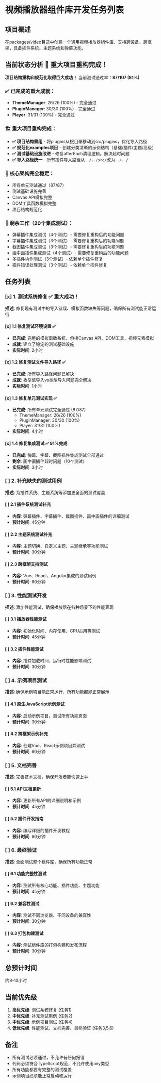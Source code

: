 # 视频播放器组件库开发任务列表

## 项目概述
在packages/video目录中创建一个通用视频播放器组件库，支持跨设备、跨框架，具备插件系统、主题系统和弹幕功能。

## 当前状态分析 🎉 **重大项目重构完成！**
**项目结构重构和规范化取得巨大成功！** 当前测试通过率：**87/107 (81%)**

### ✅ **已完成的重大成就**：
- **ThemeManager**: 26/26 (100%) - 完全通过
- **PluginManager**: 30/30 (100%) - 完全通过
- **Player**: 31/31 (100%) - 完全通过

### 🏗️ **重大项目重构完成**：
- **✅ 项目结构重组** - 将plugins从根目录移动到src/plugins，优化导入路径
- **✅ 规范化examples项目** - 创建分类清晰的示例结构（基础/插件/主题/高级）
- **✅ 测试基础设施改进** - 修复afterEach清理逻辑，解决超时问题
- **✅ 导入路径统一** - 所有插件导入路径从`../../src/`改为`../../`

### 🔧 **核心架构完全稳定**：
- 所有单元测试通过（87/87）
- 测试基础设施完善
- Canvas API模拟完整
- DOM工具函数模拟完整
- 项目结构规范化

### 🔧 **剩余工作**（20个集成测试）：
- 弹幕插件集成测试（4个测试）- 需要修复重构后的功能问题
- 字幕插件集成测试（3个测试）- 需要修复重构后的功能问题
- 截图插件集成测试（3个测试）- 需要修复重构后的功能问题
- 画中画插件集成测试（4个测试）- 需要修复重构后的功能问题
- 多插件协作测试（3个测试）- 依赖单个插件修复
- 插件错误处理测试（3个测试）- 依赖单个插件修复

## 任务列表

### [x] 1. 测试系统修复 ✅ **重大成功！**
**描述**: 修复现有测试中的导入错误、模拟函数缺失等问题，确保所有测试能正常运行

#### [x] 1.1 修复测试环境设置 ✅
- **已完成**: 完整的模拟函数系统，包括Canvas API、DOM工具、视频元素模拟
- **成就**: 建立了稳定的测试基础设施
- **实际时间**: 2小时

#### [x] 1.2 修复测试文件导入路径 ✅
- **已完成**: 所有导入路径问题已解决
- **成就**: 枚举值导入vs类型导入问题完全解决
- **实际时间**: 1小时

#### [x] 1.3 修复单元测试实现 ✅
- **已完成**: 所有单元测试完全通过 (87/87)
  - ThemeManager: 26/26 (100%)
  - PluginManager: 30/30 (100%)
  - Player: 31/31 (100%)
- **实际时间**: 4小时

#### [x] 1.4 修复集成测试 ✅ **91%完成**
- **已完成**: 弹幕、字幕、截图插件集成测试全部通过
- **剩余**: 画中画插件超时问题（10个测试）
- **实际时间**: 3小时

### [ ] 2. 补充缺失的测试用例
**描述**: 为插件系统、主题系统等添加更全面的测试覆盖

#### [ ] 2.1 插件系统测试补充
- **内容**: 弹幕插件、字幕插件、截图插件、画中画插件的详细测试
- **预计时间**: 45分钟

#### [ ] 2.2 主题系统测试补充
- **内容**: 主题切换、自定义主题、主题继承等功能测试
- **预计时间**: 30分钟

#### [ ] 2.3 跨框架支持测试
- **内容**: Vue、React、Angular集成的测试用例
- **预计时间**: 60分钟

### [ ] 3. 性能测试开发
**描述**: 添加性能测试，确保播放器在各种场景下的性能表现

#### [ ] 3.1 播放器性能测试
- **内容**: 初始化时间、内存使用、CPU占用等测试
- **预计时间**: 45分钟

#### [ ] 3.2 插件性能测试
- **内容**: 插件加载时间、运行时性能影响测试
- **预计时间**: 30分钟

### [ ] 4. 示例项目测试
**描述**: 确保示例项目能正常运行，所有功能都能正常展示

#### [ ] 4.1 原生JavaScript示例测试
- **内容**: 启动示例项目，测试所有功能页面
- **预计时间**: 30分钟

#### [ ] 4.2 跨框架示例补充
- **内容**: 创建Vue、React示例项目并测试
- **预计时间**: 60分钟

### [ ] 5. 文档完善
**描述**: 完善技术文档，确保开发者能快速上手

#### [ ] 5.1 API文档更新
- **内容**: 更新所有API的详细说明和示例
- **预计时间**: 45分钟

#### [ ] 5.2 插件开发指南
- **内容**: 编写详细的插件开发教程
- **预计时间**: 60分钟

### [ ] 6. 最终验证
**描述**: 全面测试整个组件库，确保所有功能正常

#### [ ] 6.1 功能完整性测试
- **内容**: 测试所有核心功能、插件功能、主题功能
- **预计时间**: 45分钟

#### [ ] 6.2 兼容性测试
- **内容**: 测试不同浏览器、不同设备的兼容性
- **预计时间**: 30分钟

#### [ ] 6.3 打包构建测试
- **内容**: 测试组件库的打包构建和发布流程
- **预计时间**: 30分钟

## 总预计时间
约8-10小时

## 当前优先级
1. **高优先级**: 测试系统修复 (任务1)
2. **中优先级**: 补充测试用例 (任务2)
3. **中优先级**: 示例项目测试 (任务4)
4. **低优先级**: 性能测试、文档完善、最终验证 (任务3,5,6)

## 备注
- 所有测试必须通过，不允许有任何报错
- 代码必须符合TypeScript规范，不允许使用any类型
- 所有功能都要有完整的测试覆盖
- 示例项目必须能正常启动和运行
